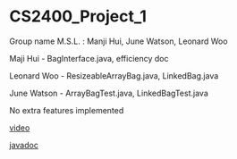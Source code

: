 # CS2400_Project_1
Group name M.S.L. : Manji Hui, June Watson, Leonard Woo

Maji Hui - BagInterface.java, efficiency doc

Leonard Woo - ResizeableArrayBag.java, LinkedBag.java

June Watson - ArrayBagTest.java, LinkedBagTest.java

No extra features implemented

[video](https://www.youtube.com/watch?v=77FyHF-zKbU&ab_channel=LeonardWoo)

[javadoc]()
